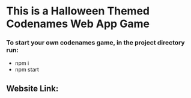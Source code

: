 # This is a Halloween Themed Codenames Web App Game

### To start your own codenames game, in the project directory run:
- npm i
- npm start

## Website Link:
